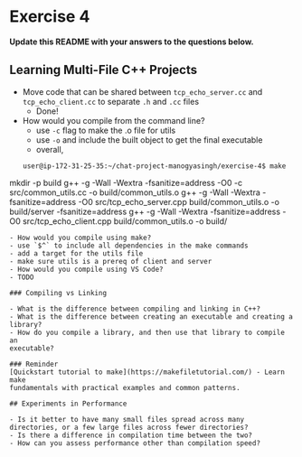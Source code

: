 # Exercise 4

**Update this README with your answers to the questions below.**

## Learning Multi-File C++ Projects

- Move code that can be shared between `tcp_echo_server.cc` and 
  `tcp_echo_client.cc` to separate `.h` and `.cc` files
  - Done!
- How would you compile from the command line?
  - use `-c` flag to make the .o file for utils
  - use `-o` and include the built object to get the final executable
  - overall,
  ```
  user@ip-172-31-25-35:~/chat-project-manogyasingh/exercise-4$ make
mkdir -p build
g++ -g -Wall -Wextra -fsanitize=address -O0 -c src/common_utils.cc -o build/common_utils.o
g++ -g -Wall -Wextra -fsanitize=address -O0 src/tcp_echo_server.cpp build/common_utils.o -o build/server -fsanitize=address
g++ -g -Wall -Wextra -fsanitize=address -O0 src/tcp_echo_client.cpp build/common_utils.o -o build/
  ```
- How would you compile using make?
  - use `$^` to include all dependencies in the make commands
  - add a target for the utils file
  - make sure utils is a prereq of client and server
- How would you compile using VS Code?
  - TODO

### Compiling vs Linking

- What is the difference between compiling and linking in C++?
- What is the difference between creating an executable and creating a 
  library?
- How do you compile a library, and then use that library to compile an
  executable?

### Reminder 
[Quickstart tutorial to make](https://makefiletutorial.com/) - Learn make 
fundamentals with practical examples and common patterns.

## Experiments in Performance

- Is it better to have many small files spread across many directories, or a few large files across fewer directories?
- Is there a difference in compilation time between the two?
- How can you assess performance other than compilation speed?